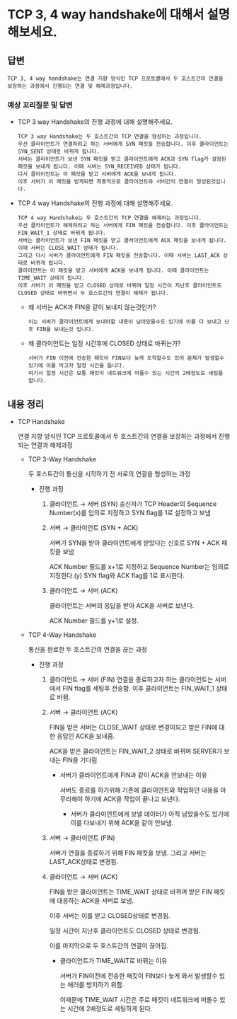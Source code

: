 # TCP 3, 4 way handshake에 대해서 설명해보세요.

## 답변

```
TCP 3, 4 way handshake는 연결 지향 방식인 TCP 프로토콜에서 두 호스트간의 연결을 보장하는 과정에서 진행되는 연결 및 해제과정입니다.
```

### 예상 꼬리질문 및 답변

- TCP 3 way Handshake의 진행 과정에 대해 설명해주세요.
  ```
  TCP 3 way Handshake는 두 호스트간의 TCP 연결을 형성하는 과정입니다.
  우선 클라이언트가 연결하려고 하는 서버에게 SYN 패킷을 전송합니다. 이후 클라이언트는 SYN_SENT 상태로 바뀌게 됩니다.
  서버는 클라이언트가 보낸 SYN 패킷을 받고 클라이언트에게 ACK과 SYN flag가 설정된 패킷을 보내게 됩니다. 이때 서버는 SYN_RECEIVED 상태가 됩니다.
  다시 클라이언트는 이 패킷을 받고 서버에게 ACK을 보내게 됩니다.
  이후 서버가 이 패킷을 받게되면 최종적으로 클라이언트와 서버간의 연결이 형성된것입니다.
  ```
  
- TCP 4 way Handshake의 진행 과정에 대해 설명해주세요.
  ```
  TCP 4 way Handshake는 두 호스트간의 TCP 연결을 해제하는 과정입니다.
  우선 클라이언트가 해제하려고 하는 서버에게 FIN 패킷을 전송합니다. 이후 클라이언트는 FIN_WAIT_1 상태로 바뀌게 됩니다.
  서버는 클라이언트가 보낸 FIN 패킷을 받고 클라이언트에게 ACK 패킷을 보내게 됩니다. 이때 서버는 CLOSE_WAIT 상태가 됩니다.
  그리고 다시 서버가 클라이언트에게 FIN 패킷을 전송합니다. 이때 서버는 LAST_ACK 상태로 바뀌게 됩니다.
  클라이언트는 이 패킷을 받고 서버에게 ACK을 보내게 됩니다. 이때 클라이언트는 TIME_WAIT 상태가 됩니다.
  이후 서버가 이 패킷을 받고 CLOSED 상태로 바뀌며 일정 시간이 지난후 클라이언트도 CLOSED 상태로 바뀌면서 두 호스트간의 연결이 해제가 됩니다.
  ```
  - 왜 서버는 ACK과 FIN을 같이 보내지 않는것인가?
    ```
    이는 서버가 클라이언트에게 보내야할 내용이 남아있을수도 있기에 이를 다 보내고 난후 FIN을 보내는것 입니다.
    ```
  - 왜 클라이언트는 일정 시간후에 CLOSED 상태로 바뀌는가?
    ```
    서버가 FIN 이전에 전송한 패킷이 FIN보다 늦게 도착할수도 있어 문제가 발생할수 있기에 이를 막고자 일정 시간을 둡니다.
    여기서 일정 시간은 보통 패킷이 네트워크에 떠돌수 있는 시간의 2배정도로 세팅을 합니다.
    ```
## 내용 정리

- TCP Handshake

  연결 지향 방식인 TCP 프로토콜에서 두 호스트간의 연결을 보장하는 과정에서 진행되는 연결과 해제과정

    - TCP 3-Way Handshake

      두 호스트간의 통신을 시작하기 전 서로의 연결을 형성하는 과정

        - 진행 과정
            1.  클라이언트 → 서버 (SYN)
                송신자가 TCP Header의 Sequence Number(x)를 임의로 지정하고 SYN flag를 1로 설정하고 보냄
            2. 서버 → 클라이언트 (SYN + ACK)

               서버가 SYN을 받아 클라이언트에게 받았다는 신호로 SYN + ACK 패킷을 보냄

               ACK Number 필드를 x+1로 지정하고 Sequence Number는 임의로 지정한다.(y) SYN flag와 ACK flag를 1로 표시한다.

            3. 클라이언트 → 서버 (ACK)

               클라이언트는 서버의 응답을 받아 ACK을 서버로 보낸다.

               ACK Number 필드를 y+1로 설정.

    - TCP 4-Way Handshake

      통신을 완료한 두 호스트간의 연결을 끊는 과정

        - 진행 과정
            1. 클라이언트 → 서버 (FIN)
               연결을 종료하고자 하는 클라이언트는 서버에서 FIN flag를 세팅후 전송함. 이후 클라이언트는 FIN_WAIT_1 상태로 바뀜.
            2. 서버 → 클라이언트 (ACK)

               FIN을 받은 서버는 CLOSE_WAIT 상태로 변경이되고 받은 FIN에 대한 응답인 ACK을 보내줌.

               ACK을 받은 클라이언트는 FIN_WAIT_2 상태로 바뀌며 SERVER가 보내는 FIN을 기다림

                - 서버가 클라이언트에게 FIN과 같이 ACK을 안보내는 이유

                  서버도 종료를 하기위해 기존에 클라이언트와 작업하던 내용을 마무리해야 하기에 ACK을 작업이 끝나고 보낸다.

                    - 서버가 클라이언트에게 보낼 데이터가 아직 남았을수도 있기에 이를 다보내기 위해 ACK을 같이 안보냄.
            3. 서버 → 클라이언트 (FIN)

               서버가 연결을 종료하기 위해 FIN 패킷을 보냄. 그리고 서버는 LAST_ACK상태로 변경됨.

            4. 클라이언트 → 서버 (ACK)

               FIN을 받은 클라이언트는 TIME_WAIT 상태로 바뀌며 받은 FIN 패킷에 대응하는 ACK을 서버로 보냄.

               이후 서버는 이를 받고 CLOSED상태로 변경됨.

               일정 시간이 지난후 클라이언트도 CLOSED 상태로 변경됨.

               이를 마지막으로 두 호스트간의 연결이 끊어짐.

                - 클라이언트가 TIME_WAIT로 바뀌는 이유

                  서버가 FIN이전에 전송한 패킷이 FIN보다 늦게 와서 발생할수 있는 에러를 방지하기 위함.

                  이때문에 TIME_WAIT 시간은 주로 패킷이 네트워크에 떠돌수 있는 시간에 2배정도로 세팅하게 된다.